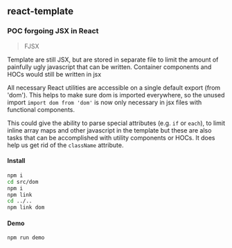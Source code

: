 
## react-template


### POC forgoing JSX in React

> FJSX

Template are still JSX, but are stored in separate file to limit the amount of
painfully ugly javascript that can be written. Container components and HOCs
would still be written in jsx

All necessary React utilities are accessible on a single default export (from
'dom'). This helps to make sure dom is imported everywhere, so the unused
import `import dom from 'dom'` is now only necessary in jsx files with
functional components. 

This could give the ability to parse special attributes (e.g. `if` or `each`),
to limit inline array maps and other javascript in the template but these are
also tasks that can be accomplished with utility components or HOCs. It does
help us get rid of the `className` attribute.


#### Install

```bash
npm i
cd src/dom
npm i
npm link
cd ../..
npm link dom
```


#### Demo

`npm run demo`
